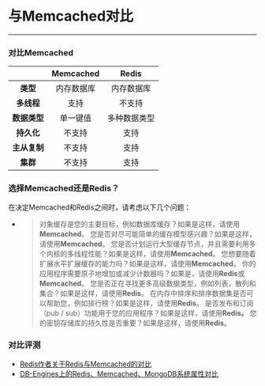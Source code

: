 # 与**Memcached对比**

---

### 对比Memcached

|  | Memcached | Redis |
| :---: | :---: | :---: |
| **类型** | 内存数据库 | 内存数据库 |
| **多线程** | 支持 | 不支持 |
| **数据类型** | 单一键值 | 多种数据类型 |
| **持久化** | 不支持 | 支持 |
| **主从复制** | 不支持 | 支持 |
| **集群** | 不支持 | 支持 |

### 选择Memcached还是Redis？

在决定Memcached和Redis之间时，请考虑以下几个问题：

* > 对象缓存是您的主要目标，例如数据库缓存？如果是这样，请使用**Memcached**。
  > 您是否对尽可能简单的缓存模型感兴趣？如果是这样，请使用**Memcached**。
  > 您是否计划运行大型缓存节点，并且需要利用多个内核的多线程性能？如果是这样，请使用**Memcached**。
  > 您想要随着扩展水平扩展缓存的能力吗？如果是这样，请使用**Memcached**。
  > 你的应用程序需要原子地增加或减少计数器吗？如果是，请使用**Redis**或**Memcached**。
  > 您是否正在寻找更多高级数据类型，例如列表，散列和集合？如果是这样，请使用**Redis**。
  > 在内存中排序和排序数据集是否可以帮助您，例如排行榜？如果是这样，请使用**Redis**。
  > 是否发布和订阅（pub / sub）功能用于您的应用程序？如果是这样，请使用**Redis。**
  > 您的密钥存储库的持久性是否重要？如果是这样，请使用**Redis**。

### 对比评测

* [Redis作者关于Redis与Memcached的对比](http://antirez.com/news/94)
* [DB-Engines上的Redis、Memcached、MongoDB系统属性对比](http://db-engines.com/en/system/Memcached%3BMongoDB%3BRedis)



